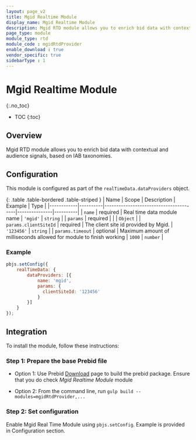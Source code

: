 ```yaml
---
layout: page_v2
title: Mgid Realtime Module
display_name: Mgid Realtime Module
description: Mgid RTD module allows you to enrich bid data with contextual and audience signals, based on IAB taxonomies.
page_type: module
module_type: rtd
module_code : mgidRtdProvider
enable_download : true
vendor_specific: true
sidebarType : 1
---
```


# Mgid Realtime Module

{:.no_toc}

* TOC
{:toc}

## Overview

Mgid RTD module allows you to enrich bid data with contextual and audience signals, based on IAB taxonomies.

## Configuration

This module is configured as part of the `realTimeData.dataProviders` object.

{: .table .table-bordered .table-striped }
| Name       | Scope    | Description                            | Example       | Type     |
|------------|----------|----------------------------------------|---------------|----------|
| `name`     | required | Real time data module name | `'mgid'`   | `string` |
| `params`      | required |  | | `Object` |
| `params.clientSiteId`      | required | The client site id provided by Mgid. | `'123456'` | `string` |
| `params.timeout`      | optional | Maximum amount of milliseconds allowed for module to finish working | `1000` | `number` |

### Example

```javascript
pbjs.setConfig({
    realTimeData: {
        dataProviders: [{
            name: 'mgid',
            params: {
              clientSiteId: '123456'
            }
        }]
    }
});
```

## Integration

To install the module, follow these instructions:

### Step 1: Prepare the base Prebid file

* Option 1: Use Prebid [Download](/download.html) page to build the prebid package. Ensure that you do check *Mgid Realtime Module* module

* Option 2: From the command line, run `gulp build --modules=mgidRtdProvider,...`

### Step 2: Set configuration

Enable Mgid Real Time Module using `pbjs.setConfig`. Example is provided in Configuration section.
